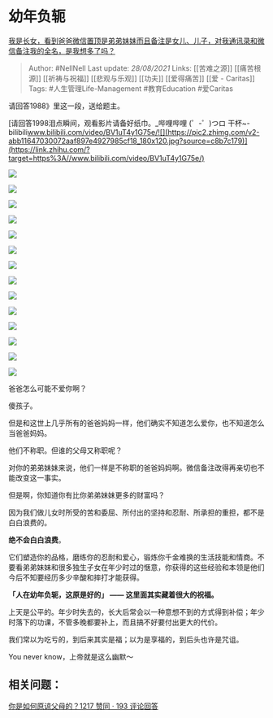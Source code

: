 # 幼年负轭
[我是长女，看到爸爸微信置顶是弟弟妹妹而且备注是女儿、儿子，对我通讯录和微信备注我的全名，是我想多了吗？](https://www.zhihu.com/question/399842007/answer/1347548432)


> Author: #NellNell 
Last update: *28/08/2021* 
Links: [[苦难之源]] [[痛苦根源]] [[祈祷与祝福]] [[悲观与乐观]] [[功夫]] [[爱得痛苦]] [[爱 - Caritas]]
Tags: #人生管理Life-Management #教育Education #爱Caritas 

  

请回答1988》里这一段，送给题主。

[请回答1998泪点瞬间，观看影片请备好纸巾。_哔哩哔哩 (゜-゜)つロ 干杯~-bilibili​www.bilibili.com/video/BV1uT4y1G75e/![](https://pic2.zhimg.com/v2-abb11647030072aaf897e4927985cf18_180x120.jpg?source=c8b7c179)](https://link.zhihu.com/?target=https%3A//www.bilibili.com/video/BV1uT4y1G75e/)

![](https://pic2.zhimg.com/50/v2-db207d29b8531a67291ac3e5f8f99f9a_720w.jpg?source=c8b7c179)

![](https://pic2.zhimg.com/80/v2-db207d29b8531a67291ac3e5f8f99f9a_720w.jpg?source=c8b7c179)

![](https://pic3.zhimg.com/50/v2-33e7c569b4e368fe3303b1fd5450bdcb_720w.jpg?source=c8b7c179)

![](https://pic3.zhimg.com/80/v2-33e7c569b4e368fe3303b1fd5450bdcb_720w.jpg?source=c8b7c179)

![](https://pic2.zhimg.com/50/v2-43c9cc0304274d074ba47c76e514d57b_720w.jpg?source=c8b7c179)

![](https://pic2.zhimg.com/80/v2-43c9cc0304274d074ba47c76e514d57b_720w.jpg?source=c8b7c179)

![](https://pic2.zhimg.com/50/v2-eb71e8fe1026b775e9b45629b1c5af5d_720w.jpg?source=c8b7c179)

![](https://pic2.zhimg.com/80/v2-eb71e8fe1026b775e9b45629b1c5af5d_720w.jpg?source=c8b7c179)

![](https://pic3.zhimg.com/50/v2-0b16e8710523d57e434b14b2db9516f9_720w.jpg?source=c8b7c179)

![](https://pic3.zhimg.com/80/v2-0b16e8710523d57e434b14b2db9516f9_720w.jpg?source=c8b7c179)

![](https://pic3.zhimg.com/50/v2-a3e8d09ae3ec8aac839c846849500981_720w.jpg?source=c8b7c179)

![](https://pic3.zhimg.com/80/v2-a3e8d09ae3ec8aac839c846849500981_720w.jpg?source=c8b7c179)

![](https://pic3.zhimg.com/50/v2-8a6c008c062e66a7bd1f4a62fe4aa445_720w.jpg?source=c8b7c179)

![](https://pic3.zhimg.com/80/v2-8a6c008c062e66a7bd1f4a62fe4aa445_720w.jpg?source=c8b7c179)

  

爸爸怎么可能不爱你啊？

傻孩子。

但是和这世上几乎所有的爸爸妈妈一样，他们确实不知道怎么爱你，也不知道怎么当爸爸妈妈。

他们不称职。但谁的父母又称职呢？

对你的弟弟妹妹来说，他们一样是不称职的爸爸妈妈啊。微信备注改得再亲切也不能改变这一事实。

  

但是啊，你知道你有比你弟弟妹妹更多的财富吗？

因为我们做儿女时所受的苦和委屈、所付出的坚持和忍耐、所承担的重担，都不是白白浪费的。

**绝不会白白浪费**。

它们塑造你的品格，磨练你的忍耐和爱心，锻炼你千金难换的生活技能和情商。不要看弟弟妹妹和很多独生子女在年少时过的惬意，你获得的这些经验和本领是他们今后不知要经历多少辛酸和摔打才能获得。

**「人在幼年负轭，这原是好的」 —— 这里面其实藏着很大的祝福。**

上天是公平的。年少时失去的，长大后常会以一种意想不到的方式得到补偿；年少时落下的功课，不管多晚都要补上，而且搞不好要付出更大的代价。

我们常以为吃亏的，到后来其实是福；以为是享福的，到后头也许是咒诅。

You never know，上帝就是这么幽默～

## 相关问题：

[你是如何原谅父母的？1217 赞同 · 193 评论回答](https://www.zhihu.com/question/28356478/answer/810670391)